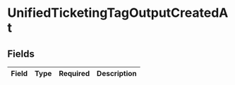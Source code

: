 # UnifiedTicketingTagOutputCreatedAt


## Fields

| Field       | Type        | Required    | Description |
| ----------- | ----------- | ----------- | ----------- |